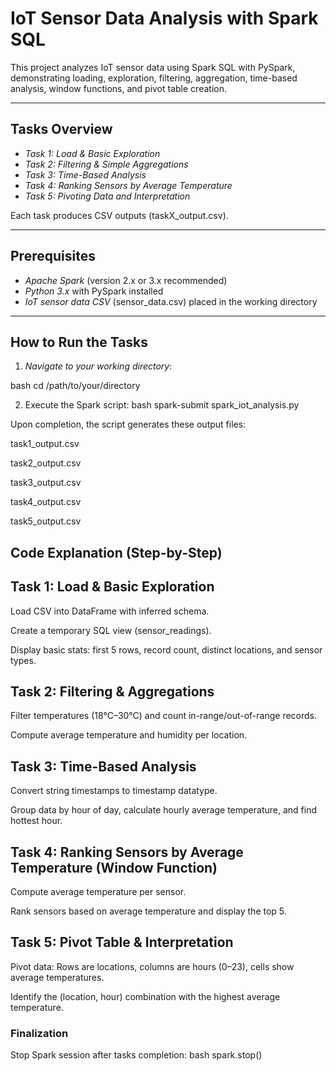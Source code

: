 # IoT Sensor Data Analysis with Spark SQL

This project analyzes IoT sensor data using Spark SQL with PySpark, demonstrating loading, exploration, filtering, aggregation, time-based analysis, window functions, and pivot table creation.

---

## Tasks Overview

- *Task 1: Load & Basic Exploration*
- *Task 2: Filtering & Simple Aggregations*
- *Task 3: Time-Based Analysis*
- *Task 4: Ranking Sensors by Average Temperature*
- *Task 5: Pivoting Data and Interpretation*

Each task produces CSV outputs (taskX_output.csv).

---

## Prerequisites

- *Apache Spark* (version 2.x or 3.x recommended)
- *Python 3.x* with PySpark installed
- *IoT sensor data CSV* (sensor_data.csv) placed in the working directory

---

## How to Run the Tasks

1. *Navigate to your working directory*:

bash
cd /path/to/your/directory


2. Execute the Spark script:
bash
spark-submit spark_iot_analysis.py


Upon completion, the script generates these output files:

task1_output.csv

task2_output.csv

task3_output.csv

task4_output.csv

task5_output.csv

## Code Explanation (Step-by-Step)
## Task 1: Load & Basic Exploration
Load CSV into DataFrame with inferred schema.

Create a temporary SQL view (sensor_readings).

Display basic stats: first 5 rows, record count, distinct locations, and sensor types.

## Task 2: Filtering & Aggregations
Filter temperatures (18°C–30°C) and count in-range/out-of-range records.

Compute average temperature and humidity per location.

## Task 3: Time-Based Analysis
Convert string timestamps to timestamp datatype.

Group data by hour of day, calculate hourly average temperature, and find hottest hour.

## Task 4: Ranking Sensors by Average Temperature (Window Function)
Compute average temperature per sensor.

Rank sensors based on average temperature and display the top 5.

## Task 5: Pivot Table & Interpretation
Pivot data: Rows are locations, columns are hours (0–23), cells show average temperatures.

Identify the (location, hour) combination with the highest average temperature.

### Finalization
Stop Spark session after tasks completion:
bash
spark.stop()
